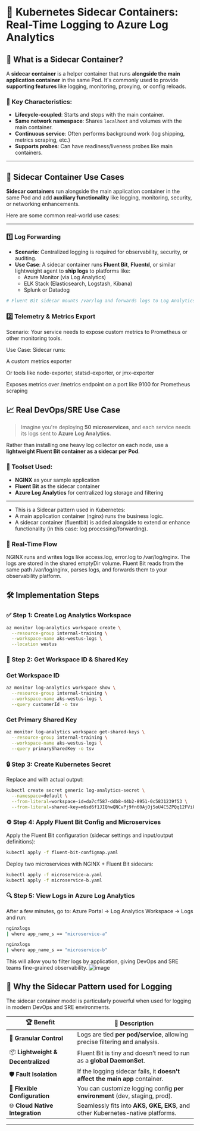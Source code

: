 # 🧊 Kubernetes Sidecar Containers: Real-Time Logging to Azure Log Analytics

## 🚀 What is a Sidecar Container?

A **sidecar container** is a helper container that runs **alongside the main application container** in the same Pod. It's commonly used to provide **supporting features** like logging, monitoring, proxying, or config reloads.

### 🔧 Key Characteristics:
- **Lifecycle-coupled**: Starts and stops with the main container.
- **Same network namespace**: Shares `localhost` and volumes with the main container.
- **Continuous service**: Often performs background work (log shipping, metrics scraping, etc.)
- **Supports probes**: Can have readiness/liveness probes like main containers.
---

## 🔄 Sidecar Container Use Cases

**Sidecar containers** run alongside the main application container in the same Pod and add **auxiliary functionality** like logging, monitoring, security, or networking enhancements.

Here are some common real-world use cases:

---

### 1️⃣ Log Forwarding

- **Scenario**: Centralized logging is required for observability, security, or auditing.
- **Use Case**: A sidecar container runs **Fluent Bit**, **Fluentd**, or similar lightweight agent to **ship logs** to platforms like:
  - Azure Monitor (via Log Analytics)
  - ELK Stack (Elasticsearch, Logstash, Kibana)
  - Splunk or Datadog

```bash
# Fluent Bit sidecar mounts /var/log and forwards logs to Log Analytics
```
### 2️⃣ Telemetry & Metrics Export
Scenario: Your service needs to expose custom metrics to Prometheus or other monitoring tools.

Use Case: Sidecar runs:

A custom metrics exporter

Or tools like node-exporter, statsd-exporter, or jmx-exporter

Exposes metrics over /metrics endpoint on a port like 9100 for Prometheus scraping

## 📈 Real DevOps/SRE Use Case

> Imagine you're deploying **50 microservices**, and each service needs its logs sent to **Azure Log Analytics**.

Rather than installing one heavy log collector on each node, use a **lightweight Fluent Bit container as a sidecar per Pod**.



### 🧰 Toolset Used:
- **NGINX** as your sample application
- **Fluent Bit** as the sidecar container
- **Azure Log Analytics** for centralized log storage and filtering

---

- This is a Sidecar pattern used in Kubernetes:
- A main application container (nginx) runs the business logic.
- A sidecar container (fluentbit) is added alongside to extend or enhance functionality (in this case: log processing/forwarding).
### 🧪 Real-Time Flow
NGINX runs and writes logs like access.log, error.log to /var/log/nginx.
The logs are stored in the shared emptyDir volume.
Fluent Bit reads from the same path /var/log/nginx, parses logs, and forwards them to your observability platform.


## 🛠️ Implementation Steps

### ✅ Step 1: Create Log Analytics Workspace

```bash
az monitor log-analytics workspace create \
  --resource-group internal-training \
  --workspace-name aks-westus-logs \
  --location westus
```
### 🔑 Step 2: Get Workspace ID & Shared Key
###  Get Workspace ID
```bash
az monitor log-analytics workspace show \
  --resource-group internal-training \
  --workspace-name aks-westus-logs \
  --query customerId -o tsv
```

### Get Primary Shared Key
```bash
az monitor log-analytics workspace get-shared-keys \
  --resource-group internal-training \
  --workspace-name aks-westus-logs \
  --query primarySharedKey -o tsv
```
### 🔒 Step 3: Create Kubernetes Secret
Replace <workspace-id> and <shared-key> with actual output:
```bash
kubectl create secret generic log-analytics-secret \
  --namespace=default \
  --from-literal=workspace-id=da7cf587-ddb8-44b2-8951-0c5831239f53 \
  --from-literal=shared-key=m6sd6f1JIQhwQNCvPj9fn60AjOjSoU4C5ZPQq12FVikRMXELe3CcJY+MvKuqiSqesQndHW7AgOufTFFMEnJjSw==
```

### ⚙️ Step 4: Apply Fluent Bit Config and Microservices
Apply the Fluent Bit configuration (sidecar settings and input/output definitions):
```bash
kubectl apply -f fluent-bit-configmap.yaml
```
Deploy two microservices with NGINX + Fluent Bit sidecars:
```bash
kubectl apply -f microservice-a.yaml
kubectl apply -f microservice-b.yaml
```

### 🔍 Step 5: View Logs in Azure Log Analytics
After a few minutes, go to:
Azure Portal → Log Analytics Workspace → Logs and run:
```bash
nginxlogs
| where app_name_s == "microservice-a"
```
```bash
nginxlogs
| where app_name_s == "microservice-b"

```
This will allow you to filter logs by application, giving DevOps and SRE teams fine-grained observability.
![image](https://github.com/user-attachments/assets/4aba8f02-acec-44a9-bfc8-bdbd54bad114)

## 🧠 Why the Sidecar Pattern used for Logging

The sidecar container model is particularly powerful when used for logging in modern DevOps and SRE environments.

| 🏆 **Benefit**                   | 📘 **Description**                                                                 |
|-------------------------------|----------------------------------------------------------------------------------|
| 🎯 **Granular Control**         | Logs are tied **per pod/service**, allowing precise filtering and analysis.     |
| 📦 **Lightweight & Decentralized** | Fluent Bit is tiny and doesn’t need to run as a **global DaemonSet**.           |
| 🛡️ **Fault Isolation**           | If the logging sidecar fails, it **doesn't affect the main app** container.     |
| 🔄 **Flexible Configuration**    | You can customize logging config **per environment** (dev, staging, prod).      |
| 🌐 **Cloud Native Integration**  | Seamlessly fits into **AKS, GKE, EKS**, and other Kubernetes-native platforms.   |

---





